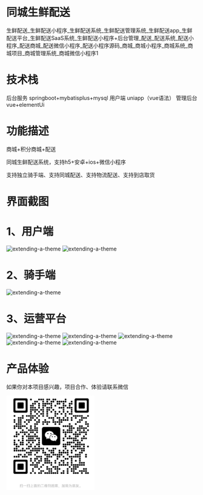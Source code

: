 # 同城生鲜配送

生鲜配送_生鲜配送小程序_生鲜配送系统_生鲜配送管理系统_生鲜配送app_生鲜配送平台_生鲜配送SaaS系统_生鲜配送小程序+后台管理_配送_配送系统_配送小程序_配送商城_配送微信小程序_配送小程序源码_商城_商城小程序_商城系统_商城项目_商城管理系统_商城微信小程序1

# 技术栈

后台服务 springboot+mybatisplus+mysql
用户端 uniapp（vue语法）
管理后台 vue+elementUi

# 功能描述

商城+积分商城+配送

同城生鲜配送系统，支持h5+安卓+ios+微信小程序

支持独立骑手端、支持同城配送、支持物流配送、支持到店取货

# 界面截图

  # 1、用户端

![extending-a-theme](/01.png)
![extending-a-theme](/02.png)

  # 2、骑手端

![extending-a-theme](/03.png)

  # 3、运营平台

 ![extending-a-theme](/04.png)
 ![extending-a-theme](/05.png)
 ![extending-a-theme](/06.png)
 ![extending-a-theme](/07.png)
 ![extending-a-theme](/08.png)

 

# 产品体验

如果你对本项目感兴趣，项目合作、体验请联系微信

![extending-a-theme](/wx.png)


  







